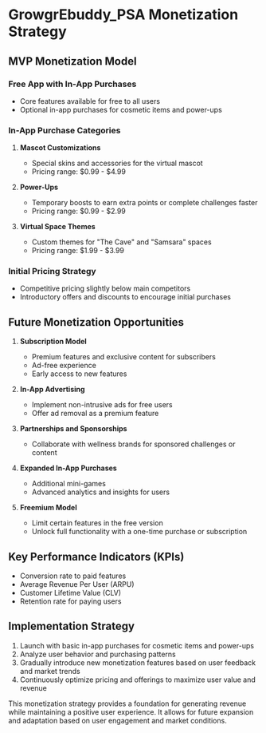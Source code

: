 # GrowgrEbuddy_PSA Monetization Strategy

## MVP Monetization Model

### Free App with In-App Purchases
- Core features available for free to all users
- Optional in-app purchases for cosmetic items and power-ups

### In-App Purchase Categories
1. **Mascot Customizations**
   - Special skins and accessories for the virtual mascot
   - Pricing range: $0.99 - $4.99

2. **Power-Ups**
   - Temporary boosts to earn extra points or complete challenges faster
   - Pricing range: $0.99 - $2.99

3. **Virtual Space Themes**
   - Custom themes for "The Cave" and "Samsara" spaces
   - Pricing range: $1.99 - $3.99

### Initial Pricing Strategy
- Competitive pricing slightly below main competitors
- Introductory offers and discounts to encourage initial purchases

## Future Monetization Opportunities

1. **Subscription Model**
   - Premium features and exclusive content for subscribers
   - Ad-free experience
   - Early access to new features

2. **In-App Advertising**
   - Implement non-intrusive ads for free users
   - Offer ad removal as a premium feature

3. **Partnerships and Sponsorships**
   - Collaborate with wellness brands for sponsored challenges or content

4. **Expanded In-App Purchases**
   - Additional mini-games
   - Advanced analytics and insights for users

5. **Freemium Model**
   - Limit certain features in the free version
   - Unlock full functionality with a one-time purchase or subscription

## Key Performance Indicators (KPIs)

- Conversion rate to paid features
- Average Revenue Per User (ARPU)
- Customer Lifetime Value (CLV)
- Retention rate for paying users

## Implementation Strategy

1. Launch with basic in-app purchases for cosmetic items and power-ups
2. Analyze user behavior and purchasing patterns
3. Gradually introduce new monetization features based on user feedback and market trends
4. Continuously optimize pricing and offerings to maximize user value and revenue

This monetization strategy provides a foundation for generating revenue while maintaining a positive user experience. It allows for future expansion and adaptation based on user engagement and market conditions.
